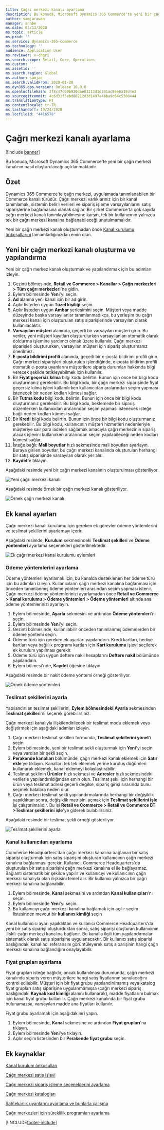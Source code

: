 ```yaml
---
title: Çağrı merkezi kanalı ayarlama
description: Bu konuda, Microsoft Dynamics 365 Commerce'te yeni bir çağrı merkezi kanalının nasıl oluşturulacağı açıklanmaktadır.
author: samjarawan
manager: annbe
ms.date: 03/13/2020
ms.topic: article
ms.prod: ''
ms.service: dynamics-365-commerce
ms.technology: ''
audience: Application User
ms.reviewer: v-chgri
ms.search.scope: Retail, Core, Operations
ms.custom: ''
ms.assetid: ''
ms.search.region: Global
ms.author: samjar
ms.search.validFrom: 2020-01-20
ms.dyn365.ops.version: Release 10.0.8
ms.openlocfilehash: 3f8c47c00b920dae01213d1d241ac8ee6a18d4e3
ms.sourcegitcommit: 4c6d31f3ebd88212d3d1497a4bba9c64c5300444
ms.translationtype: HT
ms.contentlocale: tr-TR
ms.lasthandoff: 10/24/2020
ms.locfileid: "4416578"
---
```

# <a name="set-up-a-call-center-channel"></a>Çağrı merkezi kanalı ayarlama


[!include [banner](includes/banner.md)]

Bu konuda, Microsoft Dynamics 365 Commerce'te yeni bir çağrı merkezi kanalının nasıl oluşturulacağı açıklanmaktadır.

## <a name="overview"></a>Özet


Dynamics 365 Commerce'te çağrı merkezi, uygulamada tanımlanabilen bir Commerce kanalı türüdür. Çağrı merkezi varlıklarınız için bir kanal tanımlamak, sistemin belirli verileri ve sipariş işleme varsayılanlarını satış siparişlerine bağlamasına olanak sağlar. Bir şirket Commerce'ta çok sayıda çağrı merkezi kanalı tanımlayabilmesine karşın, tek bir kullanıcının yalnızca tek bir çağrı merkezi kanalına bağlanabileceği unutulmamalıdır. 

Yeni bir çağrı merkezi kanalı oluşturmadan önce [Kanal kurulumu önkoşullarını](channels-prerequisites.md) tamamladığınızdan emin olun.

## <a name="create-and-configure-a-new-call-center-channel"></a>Yeni bir çağrı merkezi kanalı oluşturma ve yapılandırma

Yeni bir çağrı merkez kanalı oluşturmak ve yapılandırmak için bu adımları izleyin.

1. Gezinti bölmesinde, **Retail ve Commerce \> Kanallar \> Çağrı merkezleri \> Tüm çağrı merkezleri**'ne gidin.
1. Eylem bölmesinde **Yeni**'yi seçin.
1. **Ad** alanına yeni kanal için bir ad girin.
1. Açılır listeden uygun **Tüzel kişiliği** seçin.
1. Açılır listeden uygun **Ambar** yerleşimini seçin. Müşteri veya madde düzeyinde başka varsayılanlar tanımlanmadıkça, bu yerleşim bu çağrı merkezi kanalı için oluşturulan satış siparişlerinde varsayılan olarak kullanılacaktır.
1. **Varsayılan müşteri** alanında, geçerli bir varsayılan müşteri girin. Bu veriler, yeni müşteri kayıtları oluşturulurken varsayılanları otomatik olarak doldurma işlemine yardımcı olmak üzere kullanılır. Çağrı merkezi siparişleri oluştururken, varsayılan müşteri için sipariş oluşturmanız önerilmez.
1. **E-posta bildirimi profili** alanında, geçerli bir e-posta bildirimi profili girin. Çağrı merkezi siparişleri oluşturulup işlendiğinde, e-posta bildirim profili otomatik e-posta uyarılarını müşterilere sipariş durumları hakkında bilgi verecek şekilde tetikleyebilmek için kullanılır.
1. Bir **Fiyat geçersiz kılma** bilgi kodu belirtin. Bunun için önce bir bilgi kodu oluşturmanız gerekebilir. Bu bilgi kodu, bir çağrı merkezi siparişinde fiyat geçersiz kılma işlevi kullanılırken kullanıcıdan aralarından seçim yapması istenecek bir neden kodları kümesi sağlar.
1. Bir **Tutma kodu** bilgi kodu belirtin. Bunun için önce bir bilgi kodu oluşturmanız gerekebilir. Bu bilgi kodu, beklemede bir sipariş düzenlerken kullanıcıdan aralarından seçim yapması istenecek isteğe bağlı neden kodları kümesi sağlar.
1. Bir **Kredi** bilgi kodu belirtin. Bunun için önce bir bilgi kodu oluşturmanız gerekebilir. Bu bilgi kodu, kullanıcının müşteri hizmetleri nedenleriyle müşteriye sair para iadeleri sağlamak amacıyla çağrı merkezinin sipariş alacak işlevini kullanırken aralarından seçim yapılabileceği neden kodları kümesi sağlar.
1. İsteğe bağlı: **Mali boyutlar** hızlı sekmesinde mali boyutları ayarlayın. Buraya girilen boyutlar, bu çağrı merkezi kanalında oluşturulan herhangi bir satış siparişinde varsayılan olarak yer alır.
1. **Kaydet**'e tıklayın.

Aşağıdaki resimde yeni bir çağrı merkezi kanalının oluşturulması gösteriliyor.

![Yeni çağrı merkezi kanalı](media/channel-setup-callcenter-1.png)

Aşağıdaki resimde örnek bir çağrı merkezi kanalı gösteriliyor.

![Örnek çağrı merkezi kanalı](media/channel-setup-callcenter-2.png)

## <a name="additional-channel-setup"></a>Ek kanal ayarları

Çağrı merkezi kanalı kurulumu için gereken ek görevler ödeme yöntemlerini ve teslimat şekillerini ayarlamayı içerir.

Aşağıdaki resimde, **Kurulum** sekmesindeki **Teslimat şekilleri** ve **Ödeme yöntemleri** ayarlama seçenekleri gösterilmektedir.

![Ek çağrı merkezi kanal kurulumu eylemleri](media/channel-setup-callcenter-3.png)

### <a name="set-up-payment-methods"></a>Ödeme yöntemlerini ayarlama

Ödeme yöntemleri ayarlamak için, bu kanalda desteklenen her ödeme türü için bu adımları izleyin. Kullanıcıların çağrı merkezi kanalına bağlanması için önceden tanımlanmış ödeme yöntemleri arasından seçim yapması istenir. Çağrı merkezi ödeme yöntemlerinizi ayarlamadan önce **Retail ve Commerce \> Kanal kurulumu \> Ödeme yöntemleri \> Ödeme yöntemleri** altında ana ödeme yöntemlerinizi ayarlayın.

1. Eylem bölmesinde, **Ayarla** sekmesini ve ardından **Ödeme yöntemleri**'ni seçin.
1. Eylem bölmesinde **Yeni**'yi seçin.
1. Gezinti bölmesinde, kullanılabilir önceden tanımlanmış ödemelerden bir ödeme yöntemi seçin.
1. Ödeme türü için gereken ek ayarları yapılandırın. Kredi kartları, hediye kartları veya bağlılık programı kartları için **Kart kurulumu** işlevi seçilerek ek kurulum yapılması gerekir. 
1. Ödeme türü için uygun deftere nakil hesaplarını **Deftere nakil** bölümünde yapılandırın.
1. Eylem bölmesi'nde, **Kaydet** öğesine tıklayın.

Aşağıdaki resimde bir nakit ödeme yöntemi örneği gösteriliyor.

![Örnek ödeme yöntemleri](media/channel-setup-callcenter-payments.png)

### <a name="set-up-modes-of-delivery"></a>Teslimat şekillerini ayarla

Yapılandırılan teslimat şekillerini, **Eylem bölmesindeki** **Ayarla** sekmesinden **Teslimat şekilleri**'ni seçerek görebilirsiniz.  

Çağrı merkezi kanalıyla ilişkilendirilecek bir teslimat modu eklemek veya değiştirmek için aşağıdaki adımları izleyin.

1. Çağrı merkezi teslimat şekilleri formunda, **Teslimat şekillerini yönet**'i seçin
1. Eylem bölmesinde, yeni bir teslimat şekli oluşturmak için **Yeni**'yi seçin veya varolan bir şekli seçin.
1. **Perakende kanalları** bölümünde, çağrı merkezi kanalı eklemek için **Satır ekle**'ye tıklayın. Kanalları tek tek eklemek yerine kuruluş düğümleri kullanarak eklemek, kanal eklemeyi kolaylaştırabilir.
1. Teslimat şeklinin **Ürünler** hızlı sekmesi ve **Adresler** hızlı sekmesindeki verilerle yapılandırıldığından emin olun. Teslimat şekli için herhangi bir ürün veya teslimat adresi geçerli değilse, sipariş girişi sırasında bunu seçmek hatalara neden olur.
1. Çağrı merkezi teslimat şekli yapılandırmalarında herhangi bir değişiklik yapıldıktan sonra, değişiklik matrisini açmak için **Teslimat şekillerini işle** işi çalıştırılmalıdır. Bu işi **Retail ve Commerce \> Retail ve Commerce BT \>Teslimar şekillerini işle**'ye giderek bulabilirsiniz.

Aşağıdaki resimde bir teslimat şekli örneği gösteriliyor.

![Teslimat şekillerini ayarla](media/channel-setup-retail-7.png)

### <a name="set-up-channel-users"></a>Kanal kullanıcıları ayarlama

Commerce Headquarters'dan çağrı merkezi kanalına bağlanan bir satış siparişi oluşturmak için satış siparişini oluşturan kullanıcının çağrı merkezi kanalına bağlanması gerekir. Kullanıcı, Commerce Headquarters'da oluşturulan bir satış siparişini çağrı merkezi kanalına el ile bağlayamaz. Bağlantı sistematik bir şekilde yapılır ve kullanıcıyı ve kullanıcının çağrı merkezi kanalıyla olan ilişkisini temel alır. Bir kullanıcı yalnızca bir çağrı merkezi kanalına bağlanabilir.

1. Eylem bölmesinde, **Kanal** sekmesini ve ardından **Kanal kullanıcıları**'nı seçin.
1. Eylem bölmesinde **Yeni**'yi seçin.
1. Bu kullanıcıyı çağrı merkezi kanalına bağlamak için açılır seçim listesinden mevcut bir **kullanıcı kimliği** seçin

Kanal kullanıcısı ayarı yapıldıktan ve kullanıcı Commerce Headquarters'da yeni bir satış siparişi oluşturduktan sonra, satış siparişi oluşturan kullanıcının ilişkili çağrı merkezi kanalına bağlanır. Bu kanalla ilgili tüm yapılandırmalar sistematik olarak satış siparişine uygulanacaktır. Bir kullanıcı satış siparişi başlığındaki kanal adı referansını görüntüleyerek satış siparişinin hangi çağrı merkezi kanalına bağlandığını onaylayabilir.


### <a name="set-up-price-groups"></a>Fiyat grupları ayarlama

Fiyat grupları isteğe bağlıdır, ancak kullanılması durumunda, çağrı merkezi kanalında sipariş veren müşterilere hangi satış fiyatlarının sunulacağını kontrol edilebilir. Müşteri için bir fiyat grubu yapılandırılmamış veya katalog fiyat grupları satış siparişine uygulanmamışsa (çağrı merkezi sipariş başlığındaki **Kaynak kod kimliği** alanını kullanarak), madde fiyatlarını bulmak için kanal fiyat grubu kullanılır. Çağrı merkezi kanalında bir fiyat grubu bulunamazsa, varsayılan madde ana fiyatları kullanılır. 

Fiyat grubu ayarlamak için aşağıdakileri yapın.

1. Eylem bölmesinde, **Kanal** sekmesine ve ardından **Fiyat grupları**'na tıklayın.
1. Eylem bölmesinde **Yeni**'ye tıklayın.
1. Açılır seçim listesinden bir **Perakende fiyat grubu** seçin.

## <a name="additional-resources"></a>Ek kaynaklar

[Kanal kurulum önkoşulları](channels-prerequisites.md)

[Çağrı merkezi satış işlevi](call-center-functionality.md)

[Çağrı merkezi sipariş işleme seçeneklerini ayarlama](set-up-order-processing-options.md)

[Çağrı merkezi katalogları](call-center-catalogs.md)

[Sahtekarlık uyarılarını ayarlama ve bunlarla çalışma](set-up-fraud-alerts.md)

[Çağrı merkezleri için süreklilik programları ayarlama](set-up-continuity-program.md)


[!INCLUDE[footer-include](../includes/footer-banner.md)]